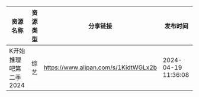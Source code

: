 | 资源名称          | 资源类型 | 分享链接                                 | 发布时间                |
| ------------- | ---- | ------------------------------------ | ------------------- |
| K开始推理吧第二季2024 | 综艺   | https://www.alipan.com/s/1KidtWGLx2b | 2024-04-19 11:36:08 |
